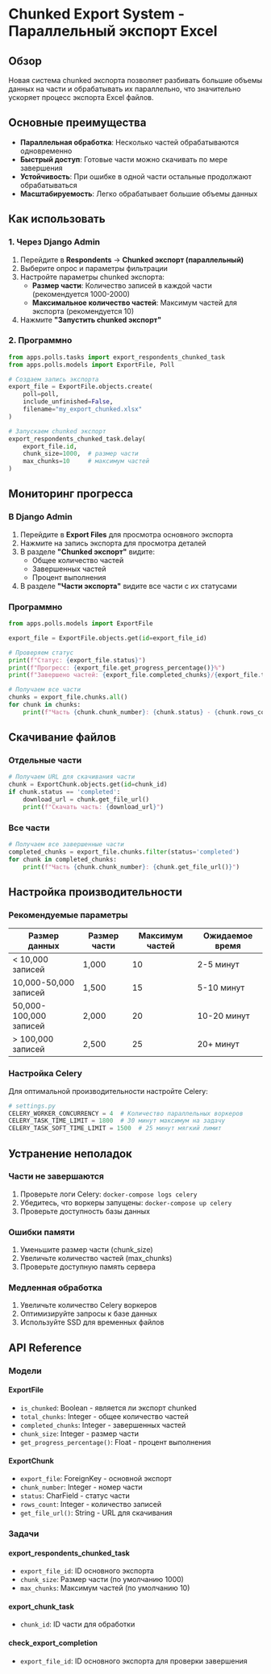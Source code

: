 # Chunked Export System - Параллельный экспорт Excel

## Обзор

Новая система chunked экспорта позволяет разбивать большие объемы данных на части и обрабатывать их параллельно, что значительно ускоряет процесс экспорта Excel файлов.

## Основные преимущества

- **Параллельная обработка**: Несколько частей обрабатываются одновременно
- **Быстрый доступ**: Готовые части можно скачивать по мере завершения
- **Устойчивость**: При ошибке в одной части остальные продолжают обрабатываться
- **Масштабируемость**: Легко обрабатывает большие объемы данных

## Как использовать

### 1. Через Django Admin

1. Перейдите в **Respondents** → **Chunked экспорт (параллельный)**
2. Выберите опрос и параметры фильтрации
3. Настройте параметры chunked экспорта:
   - **Размер части**: Количество записей в каждой части (рекомендуется 1000-2000)
   - **Максимальное количество частей**: Максимум частей для экспорта (рекомендуется 10)
4. Нажмите **"Запустить chunked экспорт"**

### 2. Программно

```python
from apps.polls.tasks import export_respondents_chunked_task
from apps.polls.models import ExportFile, Poll

# Создаем запись экспорта
export_file = ExportFile.objects.create(
    poll=poll,
    include_unfinished=False,
    filename="my_export_chunked.xlsx"
)

# Запускаем chunked экспорт
export_respondents_chunked_task.delay(
    export_file.id,
    chunk_size=1000,  # размер части
    max_chunks=10     # максимум частей
)
```

## Мониторинг прогресса

### В Django Admin

1. Перейдите в **Export Files** для просмотра основного экспорта
2. Нажмите на запись экспорта для просмотра деталей
3. В разделе **"Chunked экспорт"** видите:
   - Общее количество частей
   - Завершенных частей
   - Процент выполнения
4. В разделе **"Части экспорта"** видите все части с их статусами

### Программно

```python
from apps.polls.models import ExportFile

export_file = ExportFile.objects.get(id=export_file_id)

# Проверяем статус
print(f"Статус: {export_file.status}")
print(f"Прогресс: {export_file.get_progress_percentage()}%")
print(f"Завершено частей: {export_file.completed_chunks}/{export_file.total_chunks}")

# Получаем все части
chunks = export_file.chunks.all()
for chunk in chunks:
    print(f"Часть {chunk.chunk_number}: {chunk.status} - {chunk.rows_count} записей")
```

## Скачивание файлов

### Отдельные части

```python
# Получаем URL для скачивания части
chunk = ExportChunk.objects.get(id=chunk_id)
if chunk.status == 'completed':
    download_url = chunk.get_file_url()
    print(f"Скачать часть: {download_url}")
```

### Все части

```python
# Получаем все завершенные части
completed_chunks = export_file.chunks.filter(status='completed')
for chunk in completed_chunks:
    print(f"Часть {chunk.chunk_number}: {chunk.get_file_url()}")
```

## Настройка производительности

### Рекомендуемые параметры

| Размер данных | Размер части | Максимум частей | Ожидаемое время |
|---------------|--------------|-----------------|-----------------|
| < 10,000 записей | 1,000 | 10 | 2-5 минут |
| 10,000-50,000 записей | 1,500 | 15 | 5-10 минут |
| 50,000-100,000 записей | 2,000 | 20 | 10-20 минут |
| > 100,000 записей | 2,500 | 25 | 20+ минут |

### Настройка Celery

Для оптимальной производительности настройте Celery:

```python
# settings.py
CELERY_WORKER_CONCURRENCY = 4  # Количество параллельных воркеров
CELERY_TASK_TIME_LIMIT = 1800  # 30 минут максимум на задачу
CELERY_TASK_SOFT_TIME_LIMIT = 1500  # 25 минут мягкий лимит
```

## Устранение неполадок

### Части не завершаются

1. Проверьте логи Celery: `docker-compose logs celery`
2. Убедитесь, что воркеры запущены: `docker-compose up celery`
3. Проверьте доступность базы данных

### Ошибки памяти

1. Уменьшите размер части (chunk_size)
2. Увеличьте количество частей (max_chunks)
3. Проверьте доступную память сервера

### Медленная обработка

1. Увеличьте количество Celery воркеров
2. Оптимизируйте запросы к базе данных
3. Используйте SSD для временных файлов

## API Reference

### Модели

#### ExportFile
- `is_chunked`: Boolean - является ли экспорт chunked
- `total_chunks`: Integer - общее количество частей
- `completed_chunks`: Integer - завершенных частей
- `chunk_size`: Integer - размер части
- `get_progress_percentage()`: Float - процент выполнения

#### ExportChunk
- `export_file`: ForeignKey - основной экспорт
- `chunk_number`: Integer - номер части
- `status`: CharField - статус части
- `rows_count`: Integer - количество записей
- `get_file_url()`: String - URL для скачивания

### Задачи

#### export_respondents_chunked_task
- `export_file_id`: ID основного экспорта
- `chunk_size`: Размер части (по умолчанию 1000)
- `max_chunks`: Максимум частей (по умолчанию 10)

#### export_chunk_task
- `chunk_id`: ID части для обработки

#### check_export_completion
- `export_file_id`: ID основного экспорта для проверки завершения
